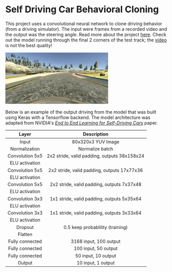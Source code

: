 # Self Driving Car Behavioral Cloning

[//]: # (Image References)
[final_gif]: ./media/final.gif "Final Run"

This project uses a convolutional neural network to clone driving behavior (from a driving simulator). The input were frames from a recorded video and the output was the steering angle. Read more about the project [here](http://jeffwen.com/2017/07/14/behavioral_cloning). Check out the model running through the final 2 corners of the test track; the [video](https://vimeo.com/226684813) is not the best quality!

![final_gif]

Below is an example of the output driving from the model that was built using Keras with a Tensorflow backend. The model architecture was adapted from NVIDIA's _[End to End Learning for Self-Driving Cars](https://arxiv.org/pdf/1604.07316v1.pdf)_ paper. 

| Layer         		| Description    	        					| 
|:---------------------:|:---------------------------------------------:| 
| Input         		| 80x320x3 YUV Image                 	   		| 
| Normalization     	| Normalize batch	                            |
| Convolution 5x5     	| 2x2 stride, valid padding, outputs 38x158x24 	|
| ELU activation		|												|
| Convolution 5x5	    | 2x2 stride, valid padding, outputs 17x77x36   |
| ELU activation        |                                               |
| Convolution 5x5	    | 2x2 stride, valid padding, outputs 7x37x48    |
| ELU activation        |                                               |
| Convolution 3x3	    | 1x1 stride, valid padding, outputs 5x35x64    |
| ELU activation        |                                               |
| Convolution 3x3	    | 1x1 stride, valid padding, outputs 3x33x64    |
| ELU activation        |                                               |
| Dropout               | 0.5 keep probablility (training)              |
| Flatten               |                                               |
| Fully connected		| 3168 input, 100 output     					|
| Fully connected		| 100 input, 50 output     				     	|
| Fully connected		| 50 input, 10 output     				     	|
| Output         		| 10 input, 1 output     				     	|



